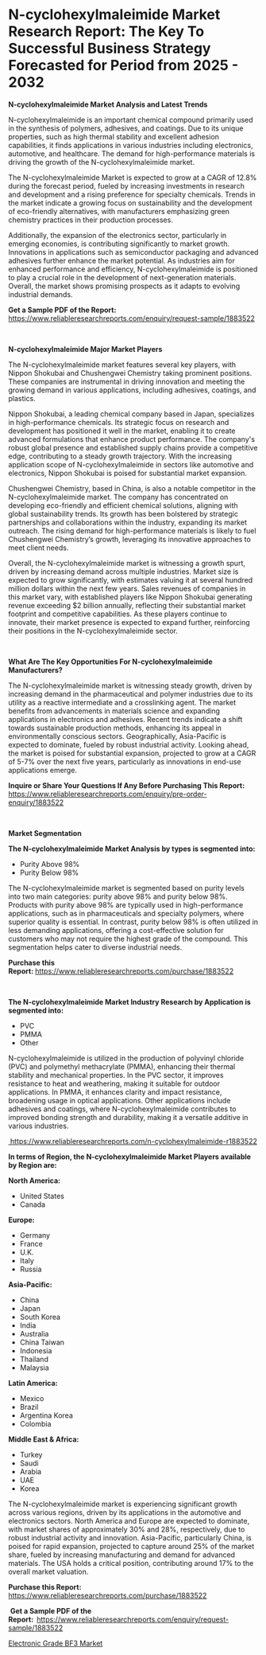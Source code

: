 <p><h1>N-cyclohexylmaleimide Market Research Report: The Key To Successful Business Strategy Forecasted for Period from 2025 - 2032</h1></p><p><strong>N-cyclohexylmaleimide Market Analysis and Latest Trends</strong></p>
<p><p>N-cyclohexylmaleimide is an important chemical compound primarily used in the synthesis of polymers, adhesives, and coatings. Due to its unique properties, such as high thermal stability and excellent adhesion capabilities, it finds applications in various industries including electronics, automotive, and healthcare. The demand for high-performance materials is driving the growth of the N-cyclohexylmaleimide market.</p><p>The N-cyclohexylmaleimide Market is expected to grow at a CAGR of 12.8% during the forecast period, fueled by increasing investments in research and development and a rising preference for specialty chemicals. Trends in the market indicate a growing focus on sustainability and the development of eco-friendly alternatives, with manufacturers emphasizing green chemistry practices in their production processes.</p><p>Additionally, the expansion of the electronics sector, particularly in emerging economies, is contributing significantly to market growth. Innovations in applications such as semiconductor packaging and advanced adhesives further enhance the market potential. As industries aim for enhanced performance and efficiency, N-cyclohexylmaleimide is positioned to play a crucial role in the development of next-generation materials. Overall, the market shows promising prospects as it adapts to evolving industrial demands.</p></p>
<p><strong>Get a Sample PDF of the Report:&nbsp;</strong> <a href="https://www.reliableresearchreports.com/enquiry/request-sample/1883522?utm_campaign=2009&utm_medium=2&utm_source=Github&utm_content=ia&utm_term=04022025&utm_id=n-cyclohexylmaleimide">https://www.reliableresearchreports.com/enquiry/request-sample/1883522</a></p>
<p>&nbsp;</p>
<p><strong>N-cyclohexylmaleimide Major Market Players</strong></p>
<p><p>The N-cyclohexylmaleimide market features several key players, with Nippon Shokubai and Chushengwei Chemistry taking prominent positions. These companies are instrumental in driving innovation and meeting the growing demand in various applications, including adhesives, coatings, and plastics.</p><p>Nippon Shokubai, a leading chemical company based in Japan, specializes in high-performance chemicals. Its strategic focus on research and development has positioned it well in the market, enabling it to create advanced formulations that enhance product performance. The company's robust global presence and established supply chains provide a competitive edge, contributing to a steady growth trajectory. With the increasing application scope of N-cyclohexylmaleimide in sectors like automotive and electronics, Nippon Shokubai is poised for substantial market expansion.</p><p>Chushengwei Chemistry, based in China, is also a notable competitor in the N-cyclohexylmaleimide market. The company has concentrated on developing eco-friendly and efficient chemical solutions, aligning with global sustainability trends. Its growth has been bolstered by strategic partnerships and collaborations within the industry, expanding its market outreach. The rising demand for high-performance materials is likely to fuel Chushengwei Chemistry’s growth, leveraging its innovative approaches to meet client needs.</p><p>Overall, the N-cyclohexylmaleimide market is witnessing a growth spurt, driven by increasing demand across multiple industries. Market size is expected to grow significantly, with estimates valuing it at several hundred million dollars within the next few years. Sales revenues of companies in this market vary, with established players like Nippon Shokubai generating revenue exceeding $2 billion annually, reflecting their substantial market footprint and competitive capabilities. As these players continue to innovate, their market presence is expected to expand further, reinforcing their positions in the N-cyclohexylmaleimide sector.</p></p>
<p>&nbsp;</p>
<p><strong>What Are The Key Opportunities For N-cyclohexylmaleimide Manufacturers?</strong></p>
<p><p>The N-cyclohexylmaleimide market is witnessing steady growth, driven by increasing demand in the pharmaceutical and polymer industries due to its utility as a reactive intermediate and a crosslinking agent. The market benefits from advancements in materials science and expanding applications in electronics and adhesives. Recent trends indicate a shift towards sustainable production methods, enhancing its appeal in environmentally conscious sectors. Geographically, Asia-Pacific is expected to dominate, fueled by robust industrial activity. Looking ahead, the market is poised for substantial expansion, projected to grow at a CAGR of 5-7% over the next five years, particularly as innovations in end-use applications emerge.</p></p>
<p><strong>Inquire or Share Your Questions If Any Before Purchasing This Report:</strong> <a href="https://www.reliableresearchreports.com/enquiry/pre-order-enquiry/1883522?utm_campaign=2009&utm_medium=2&utm_source=Github&utm_content=ia&utm_term=04022025&utm_id=n-cyclohexylmaleimide">https://www.reliableresearchreports.com/enquiry/pre-order-enquiry/1883522</a></p>
<p>&nbsp;</p>
<p><strong>Market Segmentation</strong></p>
<p><strong>The N-cyclohexylmaleimide Market Analysis by types is segmented into:</strong></p>
<p><ul><li>Purity Above 98%</li><li>Purity Below 98%</li></ul></p>
<p><p>The N-cyclohexylmaleimide market is segmented based on purity levels into two main categories: purity above 98% and purity below 98%. Products with purity above 98% are typically used in high-performance applications, such as in pharmaceuticals and specialty polymers, where superior quality is essential. In contrast, purity below 98% is often utilized in less demanding applications, offering a cost-effective solution for customers who may not require the highest grade of the compound. This segmentation helps cater to diverse industrial needs.</p></p>
<p><strong>Purchase this Report:&nbsp;</strong><a href="https://www.reliableresearchreports.com/purchase/1883522?utm_campaign=2009&utm_medium=2&utm_source=Github&utm_content=ia&utm_term=04022025&utm_id=n-cyclohexylmaleimide">https://www.reliableresearchreports.com/purchase/1883522</a></p>
<p>&nbsp;</p>
<p><strong>The N-cyclohexylmaleimide Market Industry Research by Application is segmented into:</strong></p>
<p><ul><li>PVC</li><li>PMMA</li><li>Other</li></ul></p>
<p><p>N-cyclohexylmaleimide is utilized in the production of polyvinyl chloride (PVC) and polymethyl methacrylate (PMMA), enhancing their thermal stability and mechanical properties. In the PVC sector, it improves resistance to heat and weathering, making it suitable for outdoor applications. In PMMA, it enhances clarity and impact resistance, broadening usage in optical applications. Other applications include adhesives and coatings, where N-cyclohexylmaleimide contributes to improved bonding strength and durability, making it a versatile additive in various industries.</p></p>
<p><a href="https://www.reliableresearchreports.com/n-cyclohexylmaleimide-r1883522?utm_campaign=2009&utm_medium=2&utm_source=Github&utm_content=ia&utm_term=04022025&utm_id=n-cyclohexylmaleimide">&nbsp;https://www.reliableresearchreports.com/n-cyclohexylmaleimide-r1883522</a></p>
<p><strong>In terms of Region, the N-cyclohexylmaleimide Market Players available by Region are:</strong></p>
<p>
    <p> <strong> North America: </strong>
        <ul>
            <li>United States</li>
            <li>Canada</li>
        </ul>
        </p> 
    <p> <strong> Europe: </strong>
        <ul>
            <li>Germany</li>
            <li>France</li>
            <li>U.K.</li>
            <li>Italy</li>
            <li>Russia</li>
        </ul>
        </p> 
    <p> <strong> Asia-Pacific: </strong>
        <ul>
            <li>China</li>
            <li>Japan</li>
            <li>South Korea</li>
            <li>India</li>
            <li>Australia</li>
            <li>China Taiwan</li>
            <li>Indonesia</li>
            <li>Thailand</li>
            <li>Malaysia</li>
        </ul>
        </p> 
    <p> <strong> Latin America: </strong>
        <ul>
            <li>Mexico</li>
            <li>Brazil</li>
            <li>Argentina Korea</li>
            <li>Colombia</li>
        </ul>
        </p> 
    <p> <strong> Middle East & Africa: </strong>
        <ul>
            <li>Turkey</li>
            <li>Saudi</li>
            <li>Arabia</li>
            <li>UAE</li>
            <li>Korea</li>
        </ul>
    </p>
    </p>
<p><p>The N-cyclohexylmaleimide market is experiencing significant growth across various regions, driven by its applications in the automotive and electronics sectors. North America and Europe are expected to dominate, with market shares of approximately 30% and 28%, respectively, due to robust industrial activity and innovation. Asia-Pacific, particularly China, is poised for rapid expansion, projected to capture around 25% of the market share, fueled by increasing manufacturing and demand for advanced materials. The USA holds a critical position, contributing around 17% to the overall market valuation.</p></p>
<p><strong>Purchase this Report: </strong><a href="https://www.reliableresearchreports.com/purchase/1883522?utm_campaign=2009&utm_medium=2&utm_source=Github&utm_content=ia&utm_term=04022025&utm_id=n-cyclohexylmaleimide">https://www.reliableresearchreports.com/purchase/1883522</a></p>
<p>&nbsp;<strong>Get a Sample PDF of the Report:&nbsp;&nbsp;</strong><a href="https://www.reliableresearchreports.com/enquiry/request-sample/1883522?utm_campaign=2009&utm_medium=2&utm_source=Github&utm_content=ia&utm_term=04022025&utm_id=n-cyclohexylmaleimide">https://www.reliableresearchreports.com/enquiry/request-sample/1883522</a></p>
<p><strong></strong></p>
<p><p><a href="https://github.com/hgf64gh/Market-Research-Report-List-1/blob/main/electronic-grade-bf3-market.md?utm_campaign=2009&utm_medium=2&utm_source=Github&utm_content=ia&utm_term=04022025&utm_id=n-cyclohexylmaleimide">Electronic Grade BF3 Market</a></p></p>